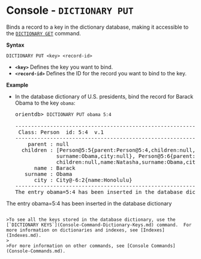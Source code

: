 # Console - `DICTIONARY PUT`

Binds a record to a key in the dictionary database, making it accessible to the [`DICTIONARY GET`](Console-Command-Dictionary-Get.md) command.

**Syntax**

```
DICTIONARY PUT <key> <record-id>
```
- **`<key>`** Defines the key you want to bind.
- **`<record-id>`** Defines the ID for the record you want to bind to the key.


**Example**

- In the database dictionary of U.S. presidents, bind the record for Barack Obama to the key `obama`:

  <pre>
  orientdb> <code class="lang-sql userinput">DICTIONARY PUT obama 5:4</code>

  ------------------------------------------------------------------------
   Class: Person  id: 5:4  v.1
  ------------------------------------------------------------------------
      parent : null
    children : [Person@5:5{parent:Person@5:4,children:null,name:Malia Ann,
               surname:Obama,city:null}, Person@5:6{parent:Person@5:4,
               children:null,name:Natasha,surname:Obama,city:null}]
        name : Barack
     surname : Obama
        city : City@-6:2{name:Honolulu}
  ------------------------------------------------------------------------
  The entry obama=5:4 has been inserted in the database dictionary
  </pre>

The entry obama=5:4 has been inserted in the database dictionary
```

>To see all the keys stored in the database dictionary, use the [`DICTIONARY KEYS`](Console-Command-Dictionary-Keys.md) command.  For more information on dictionaries and indexes, see [Indexes](Indexes.md).
>
>For more information on other commands, see [Console Commands](Console-Commands.md).
